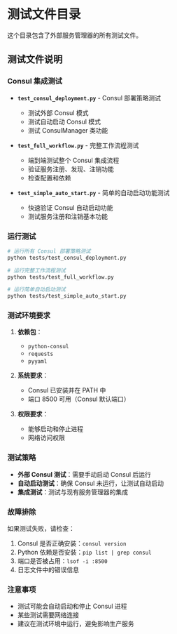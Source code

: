 # 测试文件目录

这个目录包含了外部服务管理器的所有测试文件。

## 测试文件说明

### Consul 集成测试

- **`test_consul_deployment.py`** - Consul 部署策略测试
  - 测试外部 Consul 模式
  - 测试自动启动 Consul 模式
  - 测试 ConsulManager 类功能

- **`test_full_workflow.py`** - 完整工作流程测试
  - 端到端测试整个 Consul 集成流程
  - 验证服务注册、发现、注销功能
  - 检查配置和依赖

- **`test_simple_auto_start.py`** - 简单的自动启动功能测试
  - 快速验证 Consul 自动启动功能
  - 测试服务注册和注销基本功能

### 运行测试

```bash
# 运行所有 Consul 部署策略测试
python tests/test_consul_deployment.py

# 运行完整工作流程测试
python tests/test_full_workflow.py

# 运行简单自动启动测试
python tests/test_simple_auto_start.py
```

### 测试环境要求

1. **依赖包**：
   - `python-consul`
   - `requests`
   - `pyyaml`

2. **系统要求**：
   - Consul 已安装并在 PATH 中
   - 端口 8500 可用（Consul 默认端口）

3. **权限要求**：
   - 能够启动和停止进程
   - 网络访问权限

### 测试策略

- **外部 Consul 测试**：需要手动启动 Consul 后运行
- **自动启动测试**：确保 Consul 未运行，让测试自动启动
- **集成测试**：测试与现有服务管理器的集成

### 故障排除

如果测试失败，请检查：

1. Consul 是否正确安装：`consul version`
2. Python 依赖是否安装：`pip list | grep consul`
3. 端口是否被占用：`lsof -i :8500`
4. 日志文件中的错误信息

### 注意事项

- 测试可能会自动启动和停止 Consul 进程
- 某些测试需要网络连接
- 建议在测试环境中运行，避免影响生产服务
